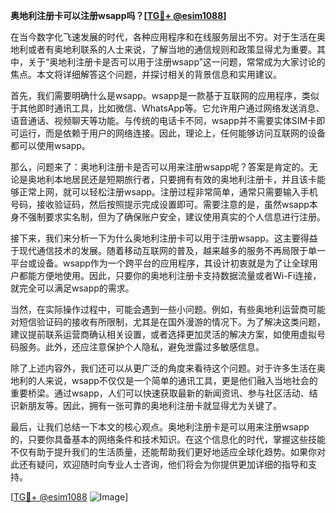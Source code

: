**奥地利注册卡可以注册wsapp吗？[[TG💪+ @esim1088](https://t.me/s/esim1088)]**

在当今数字化飞速发展的时代，各种应用程序和在线服务层出不穷。对于生活在奥地利或者有奥地利联系的人士来说，了解当地的通信规则和政策显得尤为重要。其中，关于“奥地利注册卡是否可以用于注册wsapp”这一问题，常常成为大家讨论的焦点。本文将详细解答这个问题，并探讨相关的背景信息和实用建议。

首先，我们需要明确什么是wsapp。wsapp是一款基于互联网的应用程序，类似于其他即时通讯工具，比如微信、WhatsApp等。它允许用户通过网络发送消息、语音通话、视频聊天等功能。与传统的电话卡不同，wsapp并不需要实体SIM卡即可运行，而是依赖于用户的网络连接。因此，理论上，任何能够访问互联网的设备都可以使用wsapp。

那么，问题来了：奥地利注册卡是否可以用来注册wsapp呢？答案是肯定的。无论是奥地利本地居民还是短期旅行者，只要拥有有效的奥地利注册卡，并且该卡能够正常上网，就可以轻松注册wsapp。注册过程非常简单，通常只需要输入手机号码，接收验证码，然后按照提示完成设置即可。需要注意的是，虽然wsapp本身不强制要求实名制，但为了确保账户安全，建议使用真实的个人信息进行注册。

接下来，我们来分析一下为什么奥地利注册卡可以用于注册wsapp。这主要得益于现代通信技术的发展。随着移动互联网的普及，越来越多的服务不再局限于单一平台或设备。wsapp作为一个跨平台的应用程序，其设计初衷就是为了让全球用户都能方便地使用。因此，只要你的奥地利注册卡支持数据流量或者Wi-Fi连接，就完全可以满足wsapp的需求。

当然，在实际操作过程中，可能会遇到一些小问题。例如，有些奥地利运营商可能对短信验证码的接收有所限制，尤其是在国外漫游的情况下。为了解决这类问题，建议提前联系运营商确认相关设置，或者选择更加灵活的解决方案，如使用虚拟号码服务。此外，还应注意保护个人隐私，避免泄露过多敏感信息。

除了上述内容外，我们还可以从更广泛的角度来看待这个问题。对于许多生活在奥地利的人来说，wsapp不仅仅是一个简单的通讯工具，更是他们融入当地社会的重要桥梁。通过wsapp，人们可以快速获取最新的新闻资讯、参与社区活动、结识新朋友等。因此，拥有一张可靠的奥地利注册卡就显得尤为关键了。

最后，让我们总结一下本文的核心观点。奥地利注册卡是可以用来注册wsapp的，只要你具备基本的网络条件和技术知识。在这个信息化的时代，掌握这些技能不仅有助于提升我们的生活质量，还能帮助我们更好地适应全球化趋势。如果你对此还有疑问，欢迎随时向专业人士咨询，他们将会为你提供更加详细的指导和支持。

[[TG💪+ @esim1088](https://t.me/s/esim1088) ![Image](https://i.postimg.cc/4NQfJmqS/Snipaste-2025-05-13-00-14-12.png)]